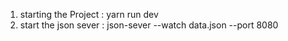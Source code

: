 1. starting the Project : yarn run dev
2. start the json sever : json-sever --watch data.json --port 8080
